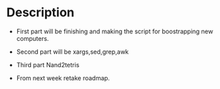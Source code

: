 # Description

- First part will be finishing and 
  making the script for boostrapping 
  new computers.

- Second part will be xargs,sed,grep,awk

- Third part Nand2tetris

- From next week retake roadmap.
